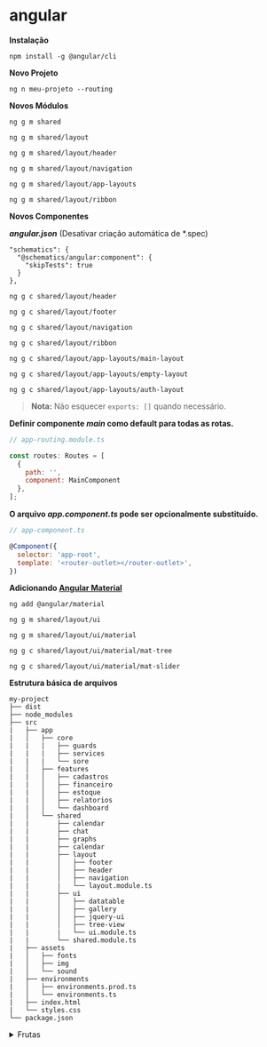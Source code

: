 # angular

**Instalação**
```properties
npm install -g @angular/cli
```

**Novo Projeto**
```properties
ng n meu-projeto --routing
```

**Novos Módulos**
```properties
ng g m shared
```

```properties
ng g m shared/layout
```

```properties
ng g m shared/layout/header
```

```properties
ng g m shared/layout/navigation
```

```properties
ng g m shared/layout/app-layouts
```

```properties
ng g m shared/layout/ribbon
```

**Novos Componentes**

***angular.json*** (Desativar criação automática de *.spec)
```properties
"schematics": {
  "@schematics/angular:component": {
    "skipTests": true
  }
},
```

```properties
ng g c shared/layout/header
```

```properties
ng g c shared/layout/footer
```

```properties
ng g c shared/layout/navigation
```

```properties
ng g c shared/layout/ribbon
```

```properties
ng g c shared/layout/app-layouts/main-layout
```

```properties
ng g c shared/layout/app-layouts/empty-layout
```

```properties
ng g c shared/layout/app-layouts/auth-layout
```
> **Nota:** Não esquecer ```exports: []``` quando necessário.

**Definir componente *main* como default para todas as rotas.**  
```javascript
// app-routing.module.ts

const routes: Routes = [
  {
    path: '',
    component: MainComponent
  },
];
```

**O arquivo *app.component.ts* pode ser opcionalmente substituído.**  
```javascript
// app-component.ts

@Component({
  selector: 'app-root',
  template: '<router-outlet></router-outlet>',
})
```

**Adicionando [Angular Material](https://material.angular.io/guide/getting-started)**
```properties
ng add @angular/material
```

```properties
ng g m shared/layout/ui
```

```properties
ng g m shared/layout/ui/material
```

```properties
ng g c shared/layout/ui/material/mat-tree
```

```properties
ng g c shared/layout/ui/material/mat-slider
```

**Estrutura básica de arquivos**
```
my-project
├── dist
├── node_modules
├── src
|   ├── app
|   │   ├── core
|   |   |   ├── guards
|   |   |   ├── services
|   |   |   └── sore
|   │   ├── features
|   |   │   ├── cadastros
|   |   │   ├── financeiro
|   |   │   ├── estoque
|   |   │   ├── relatorios
|   |   │   └── dashboard
|   │   └── shared
|   |       ├── calendar
|   |       ├── chat
|   |       ├── graphs
|   |       ├── calendar
|   |       ├── layout
|   |       │   ├── footer
|   |       │   ├── header
|   |       │   ├── navigation
|   |       |   └── layout.module.ts
|   |       ├── ui
|   |       │   ├── datatable
|   |       │   ├── gallery
|   |       │   ├── jquery-ui
|   |       │   ├── tree-view
|   |       |   └── ui.module.ts
|   |       └── shared.module.ts
|   ├── assets
|   │   ├── fonts
|   │   ├── img
|   │   └── sound
|   ├── environments
|   │   ├── environments.prod.ts
|   │   └── environments.ts
|   ├── index.html
|   └── styles.css
└── package.json
```

<details>
  <summary>Frutas</summary>
  - Laranja  
  - Abacaxi  
</details>




